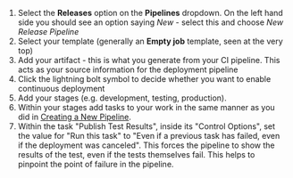 1. Select the **Releases** option on the **Pipelines** dropdown. On the left hand side you should see an option saying *New* - select this and choose *New Release Pipeline*
2. Select your template (generally an **Empty job**  template, seen at the very top)
3. Add your artifact - this is what you generate from your CI pipeline. This acts as your source information for the deployment pipeline
4. Click the lightning bolt symbol to decide whether you want to enable continuous deployment
5. Add your stages (e.g. development, testing, production).
6. Within your stages add tasks to your work in the same manner as you did in [Creating a New Pipeline](/ce02-wiki/Using-Pipelines/Pipelines/Creating-a-New-Pipeline).
1. Within the task "Publish Test Results", inside its "Control Options", set the value for "Run this task" to "Even if a previous task has failed, even if the deployment was canceled". This forces the pipeline to show the results of the test, even if the tests themselves fail. This helps to pinpoint the point of failure in the pipeline.